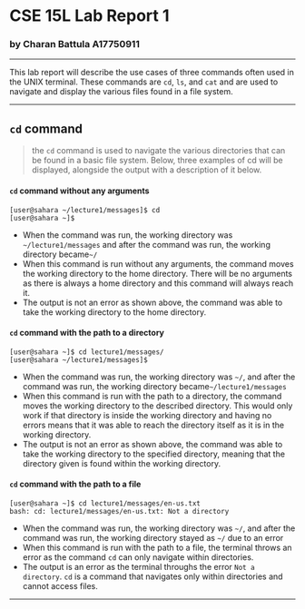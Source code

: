 # CSE 15L Lab Report 1
### by Charan Battula A17750911

---

This lab report will describe the use cases of three commands often used in the UNIX terminal.  These commands are `cd`, `ls`, and `cat` and are used to navigate and display the various files found in a file system. 

---
## `cd` command
> the `cd` command is used to navigate the various directories that can be found in a basic file system.  Below, three examples of cd will be displayed, alongside the output with a description of it below.

#### `cd` command without any arguments
```
[user@sahara ~/lecture1/messages]$ cd
[user@sahara ~]$
```
- When the command was run, the working directory was `~/lecture1/messages` and after the command was run, the working directory became`~/`
- When this command is run without any arguments, the command moves the working directory to the home directory.  There will be no arguments as there is always a home directory and this command will always reach it.
- The output is not an error as shown above, the command was able to take the working directory to the home directory.

#### `cd` command with the path to a directory
```
[user@sahara ~]$ cd lecture1/messages/
[user@sahara ~/lecture1/messages]$ 
```
- When the command was run, the working directory was `~/`, and after the command was run, the working directory became`~/lecture1/messages`
- When this command is run with the path to a directory, the command moves the working directory to the described directory.  This would only work if that directory is inside the working directory and having no errors means that it was able to reach the directory itself as it is in the working directory.
- The output is not an error as shown above, the command was able to take the working directory to the specified directory, meaning that the directory given is found within the working directory.

#### `cd` command with the path to a file
```
[user@sahara ~]$ cd lecture1/messages/en-us.txt 
bash: cd: lecture1/messages/en-us.txt: Not a directory
```
- When the command was run, the working directory was `~/`, and after the command was run, the working directory stayed as `~/` due to an error
- When this command is run with the path to a file, the terminal throws an error as the command `cd` can only navigate within directories.
- The output is an error as the terminal throughs the error `Not a directory`. `cd` is a command that navigates only within directories and cannot access files.

---








